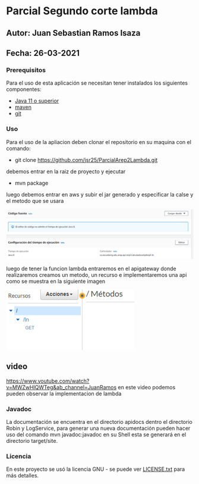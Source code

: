 # Parcial Segundo corte lambda

## Autor: Juan Sebastian Ramos Isaza

## Fecha: 26-03-2021

### Prerequisitos
Para el uso de esta aplicación se necesitan tener instalados los siguientes componentes:

* [Java 11 o superior](https://www.oracle.com/co/java/)
* [maven](https://maven.apache.org/)
* [git](https://git-scm.com/)


### Uso 
Para el uso de la apliacion deben clonar el repositorio en su maquina con el comando:
* git clone https://github.com/jsr25/ParcialArep2Lambda.git

debemos entrar en la raiz de proyecto y ejecutar
* mvn package 

luego debemos entrar en aws y subir el jar generado y especificar la calse y el metodo que se usara 

![](./img/1.png)

luego de tener la funcion lambda entraremos en el apigateway donde realizaremos creamos un metodo, un recurso e implementaremos una api
como se muestra en la siguiente imagen

![](./img/2.png)



## video
https://www.youtube.com/watch?v=MWZwHlQWTeg&ab_channel=JuanRamos en este video podemos pueden observar la implementacion de lambda 

### Javadoc
La documentación se encuentra en el directorio apidocs dentro el directorio Robin y LogService, para generar una nueva documentación
pueden hacer uso del comando mvn javadoc:javadoc en su Shell esta se generará en el directorio target/site.

### Licencia

En este proyecto se usó la licencia GNU - se puede ver [LICENSE.txt](LICENSE.txt) para más detalles.
